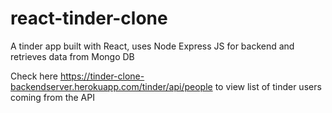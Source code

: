 # react-tinder-clone
A tinder app built with React, uses Node Express JS for backend and retrieves data from Mongo DB

Check here https://tinder-clone-backendserver.herokuapp.com/tinder/api/people to view list of tinder users coming from the API
